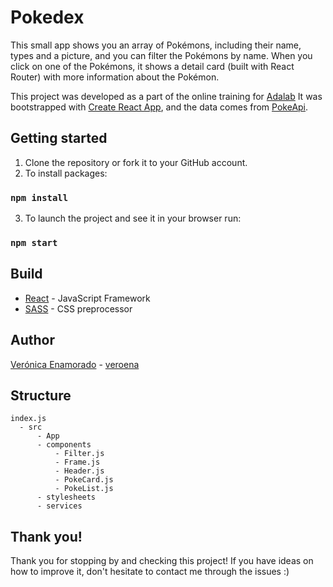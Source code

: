 # Pokedex

This small app shows you an array of Pokémons, including their name, types and a picture, and you can filter the Pokémons by name. When you click on one of the Pokémons, it shows a detail card (built with React Router) with more information about the Pokémon.

This project was developed as a part of the online training for [Adalab](https://adalab.es/) It was bootstrapped with [Create React App](https://github.com/facebook/create-react-app), and the data comes from [PokeApi](https://pokeapi.co/).

## Getting started

1. Clone the repository or fork it to your GitHub account.
2. To install packages:
  ### `npm install`
3. To launch the project and see it in your browser run: 
  ### `npm start`

## Build
* [React](https://reactjs.org/) - JavaScript Framework
* [SASS](https://sass-lang.com/) - CSS preprocessor

## Author

[Verónica Enamorado](https://www.linkedin.com/in/veronicaenamorado/) - [veroena](https://github.com/veroena)

## Structure

```
index.js
  - src
      - App  
      - components
          - Filter.js
          - Frame.js
          - Header.js
          - PokeCard.js
          - PokeList.js
      - stylesheets
      - services
```

## Thank you!
Thank you for stopping by and checking this project! If you have ideas on how to improve it, don't hesitate to contact me through the issues :)
